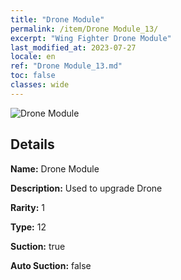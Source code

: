 ```yaml
---
title: "Drone Module"
permalink: /item/Drone Module_13/
excerpt: "Wing Fighter Drone Module"
last_modified_at: 2023-07-27
locale: en
ref: "Drone Module_13.md"
toc: false
classes: wide
---
```



 ![Drone Module](/images/item/Drone_Module_p.png)



## Details

 **Name:** Drone Module 

 **Description:** Used to upgrade Drone

 **Rarity:** 1 

 **Type:** 12 

 **Suction:** true 

 **Auto Suction:** false 


